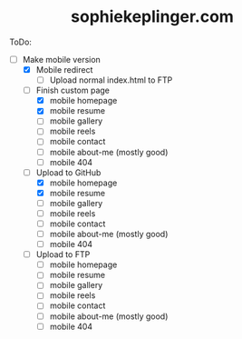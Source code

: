 # <div align="center">sophiekeplinger.com</div>


ToDo:
- [ ] Make mobile version
  - [x] Mobile redirect
    - [ ] Upload normal index.html to FTP
  - [ ] Finish custom page
    - [x] mobile homepage
    - [x] mobile resume
    - [ ] mobile gallery
    - [ ] mobile reels
    - [ ] mobile contact
    - [ ] mobile about-me (mostly good)
    - [ ] mobile 404
  - [ ] Upload to GitHub
    - [x] mobile homepage
    - [x] mobile resume
    - [ ] mobile gallery
    - [ ] mobile reels
    - [ ] mobile contact
    - [ ] mobile about-me (mostly good)
    - [ ] mobile 404
  - [ ] Upload to FTP
    - [ ] mobile homepage
    - [ ] mobile resume
    - [ ] mobile gallery
    - [ ] mobile reels
    - [ ] mobile contact
    - [ ] mobile about-me (mostly good)
    - [ ] mobile 404
